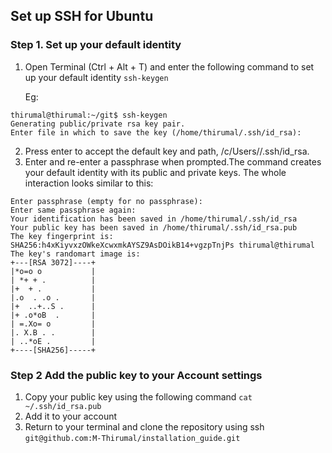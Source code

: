 ## Set up SSH for Ubuntu 

### Step 1. Set up your default identity
1. Open Terminal (Ctrl + Alt + T) and enter the following command to set up your default identity
`ssh-keygen`
 
   Eg:
 ```
thirumal@thirumal:~/git$ ssh-keygen
Generating public/private rsa key pair.
Enter file in which to save the key (/home/thirumal/.ssh/id_rsa): 
 ```
 2. Press enter to accept the default key and path, /c/Users/<username>/.ssh/id_rsa.
 3. Enter and re-enter a passphrase when prompted.The command creates your default identity with its public and private keys. The whole interaction looks similar to this:
 
 ```
 Enter passphrase (empty for no passphrase): 
Enter same passphrase again: 
Your identification has been saved in /home/thirumal/.ssh/id_rsa
Your public key has been saved in /home/thirumal/.ssh/id_rsa.pub
The key fingerprint is:
SHA256:h4xKiyvxzOWkeXcwxmkAYSZ9AsDOikB14+vgzpTnjPs thirumal@thirumal
The key's randomart image is:
+---[RSA 3072]----+
|*o=o o           |
| *+ + .          |
|+  + .           |
|.o  . .o .       |
|+  ..+..S .      |
|+ .o*oB  .       |
| =.Xo= o         |
|. X.B . .        |
| ..*oE .         |
+----[SHA256]-----+
 ```
### Step 2 Add the public key to your Account settings

1. Copy your public key using the following command 
`cat ~/.ssh/id_rsa.pub`
2. Add it to your account 
3. Return to your terminal and clone the repository using ssh `git@github.com:M-Thirumal/installation_guide.git`
